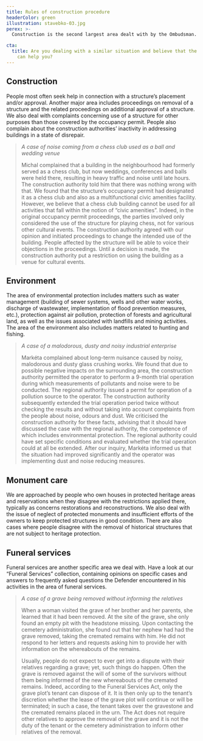 ```yaml
---
title: Rules of construction procedure
headerColor: green
illustration: stavebko-03.jpg
perex: >-
  Construction is the second largest area dealt with by the Ombudsman. However, in addition to the area of the construction sector itself, the Department of Construction Procedure also deals with environmental issues, monument care, funeral services, as well as protection against excessive noise and animal welfare. Each year, we deal with approximately 900 complaints. 

cta:
  title: Are you dealing with a similar situation and believe that the Ombudsman
    can help you?
---
```


## Construction

People most often seek help in connection with a structure’s placement and/or approval. Another major area includes proceedings on removal of a structure and the related proceedings on additional approval of a structure. We also deal with complaints concerning use of a structure for other purposes than those covered by the occupancy permit. People also complain about the construction authorities’ inactivity in addressing buildings in a state of disrepair.

> _A case of noise coming from a chess club used as a ball and wedding venue_
>
> Michal complained that a building in the neighbourhood had formerly served as a chess club, but now weddings, conferences and balls were held there, resulting in heavy traffic and noise until late hours. The construction authority told him that there was nothing wrong with that. We found that the structure’s occupancy permit had designated it as a chess club and also as a multifunctional civic amenities facility. However, we believe that a chess club building cannot be used for all activities that fall within the notion of “civic amenities”. Indeed, in the original occupancy permit proceedings, the parties involved only considered the use of the structure for playing chess, not for various other cultural events. The construction authority agreed with our opinion and initiated proceedings to change the intended use of the building. People affected by the structure will be able to voice their objections in the proceedings. Until a decision is made, the construction authority put a restriction on using the building as a venue for cultural events.

## **Environment**

The area of environmental protection includes matters such as water management (building of sewer systems, wells and other water works, discharge of wastewater, implementation of flood prevention measures, etc.), protection against air pollution, protection of forests and agricultural land, as well as the issues associated with landfills and mining activities. The area of the environment also includes matters related to hunting and fishing.

> _A case of a malodorous, dusty and noisy industrial enterprise_
>
> Markéta complained about long-term nuisance caused by noisy, malodorous and dusty glass crushing works. We found that due to possible negative impacts on the surrounding area, the construction authority permitted the operator to perform a 9-month trial operation during which measurements of pollutants and noise were to be conducted. The regional authority issued a permit for operation of a pollution source to the operator. The construction authority subsequently extended the trial operation period twice without checking the results and without taking into account complaints from the people about noise, odours and dust. We criticised the construction authority for these facts, advising that it should have discussed the case with the regional authority, the competence of which includes environmental protection. The regional authority could have set specific conditions and evaluated whether the trial operation could at all be extended. After our inquiry, Markéta informed us that the situation had improved significantly and the operator was implementing dust and noise reducing measures.

## Monument care

We are approached by people who own houses in protected heritage areas and reservations when they disagree with the restrictions applied there, typically as concerns restorations and reconstructions. We also deal with the issue of neglect of protected monuments and insufficient efforts of the owners to keep protected structures in good condition. There are also cases where people disagree with the removal of historical structures that are not subject to heritage protection.

## Funeral services

Funeral services are another specific area we deal with. Have a look at our “Funeral Services” collection, containing opinions on specific cases and answers to frequently asked questions the Defender encountered in his activities in the area of funeral services.

> _A case of a grave being removed without informing the relatives_
>
> When a woman visited the grave of her brother and her parents, she learned that it had been removed. At the site of the grave, she only found an empty pit with the headstone missing. Upon contacting the cemetery administration, she found out that her nephew had had the grave removed, taking the cremated remains with him. He did not respond to her letters and requests asking him to provide her with information on the whereabouts of the remains.
>
> Usually, people do not expect to ever get into a dispute with their relatives regarding a grave; yet, such things do happen. Often the grave is removed against the will of some of the survivors without them being informed of the new whereabouts of the cremated remains. Indeed, according to the Funeral Services Act, only the grave plot’s tenant can dispose of it. It is then only up to the tenant’s discretion whether the lease of the grave plot will continue or will be terminated; in such a case, the tenant takes over the gravestone and the cremated remains placed in the urn. The Act does not require other relatives to approve the removal of the grave and it is not the duty of the tenant or the cemetery administration to inform other relatives of the removal.
